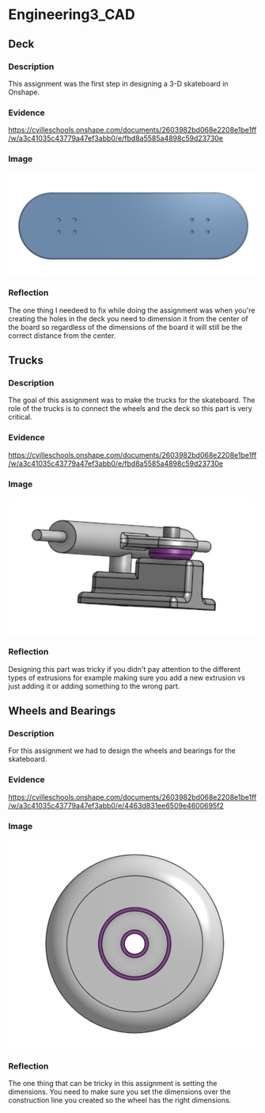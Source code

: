 # Engineering3_CAD

## Deck

### Description

This assignment was the first step in designing a 3-D skateboard in Onshape.

### Evidence 

https://cvilleschools.onshape.com/documents/2603982bd068e2208e1be1ff/w/a3c41035c43779a47ef3abb0/e/fbd8a5585a4898c59d23730e

### Image

<img src="https://github.com/ezell38/CAD_Zell/blob/main/Images/Capture.PNG?raw=true" alt="Deck" width="500" >

### Reflection

The one thing I needeed to fix while doing the assignment was when you're creating the holes in the deck you need to dimension it from the center of the board so regardless of the dimensions of the board it will still be the correct distance from the center.

## Trucks 

### Description

The goal of this assignment was to make the trucks for the skateboard. The role of the trucks is to connect the wheels and the deck so this part is very critical. 

### Evidence

https://cvilleschools.onshape.com/documents/2603982bd068e2208e1be1ff/w/a3c41035c43779a47ef3abb0/e/fbd8a5585a4898c59d23730e

### Image 

<img src="https://github.com/ezell38/CAD_Zell/blob/main/Images/Capture1.PNG?raw=true" alt="Trucks" width="500" >

### Reflection

Designing this part was tricky if you didn't pay attention to the different types of extrusions for example making sure you add a new extrusion vs just adding it or adding something to the wrong part.

## Wheels and Bearings

### Description

For this assignment we had to design the wheels and bearings for the skateboard. 

### Evidence

https://cvilleschools.onshape.com/documents/2603982bd068e2208e1be1ff/w/a3c41035c43779a47ef3abb0/e/4463d831ee6509e4600695f2

### Image 

<img src="https://github.com/ezell38/CAD_Zell/blob/main/Images/Capture2.PNG?raw=true" alt="Wheels" width="500" >

### Reflection

The one thing that can be tricky in this assignment is setting the dimensions. You need to make sure you set the dimensions over the construction line you created so the wheel has the right dimensions. 

